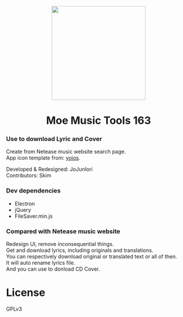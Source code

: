 <div align="center">
    <img src="https://www.moem.cc/images/software/MMT163.png" width="256px" align="center">
</div>
<h1 align="center">Moe Music Tools 163</h1>

### Use to download Lyric and Cover
Create from Netease music website search page.  
App icon template from: [yoios](https://github.com/mmarfil/yoios).  

Developed & Redesigned: JoJunIori  
Contributors: Skim

### Dev dependencies
* Electron
* jQuery
* FileSaver.min.js  

### Compared with Netease music website
Redesign UI, remove inconsequential things.  
Get and download lyrics, including originals and translations.   
You can respectively download original or translated text or all of then.  
It will auto rename lyrics file.  
And you can use to donload CD Cover.

# License

GPLv3
